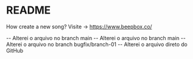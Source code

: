 # README #

How create a new song?
Visite -> https://www.beepbox.co/

-- Alterei o arquivo no branch main
-- Alterei o arquivo no branch main
-- Alterei o arquivo no branch bugfix/branch-01
-- Alterei o arquivo direto do GitHub
